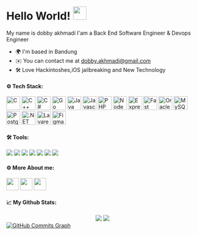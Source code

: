 # Hello World! <img src="https://github.com/mikigal/mikigal/blob/master/hi.gif" width="35px" />
My name is dobby akhmadi I'am a Back End Software Engineer & Devops Engineer
* 🌍  I'm based in Bandung 
* ✉️  You can contact me at [dobby.akhmadi@gmail.com](mailto:dobby.akhmadi@gmail.com)
* 🛠️ Love Hackintoshes,iOS jailbreaking and New Technology

#### ⚙️ Tech Stack:

<p align="left"> <a href="https://docs.microsoft.com/en-us/cpp/?view=msvc-170" target="_blank" rel="noreferrer"><img src="https://raw.githubusercontent.com/danielcranney/readme-generator/main/public/icons/skills/c-colored.svg" width="36" height="36" alt="C" /></a> <a href="https://docs.microsoft.com/en-us/cpp/?view=msvc-170" target="_blank" rel="noreferrer"><img src="https://raw.githubusercontent.com/danielcranney/readme-generator/main/public/icons/skills/cplusplus-colored.svg" width="36" height="36" alt="C++" /></a> <a href="https://docs.microsoft.com/en-us/dotnet/csharp/" target="_blank" rel="noreferrer"><img src="https://raw.githubusercontent.com/danielcranney/readme-generator/main/public/icons/skills/csharp-colored.svg" width="36" height="36" alt="C#" /></a> <a href="https://go.dev/doc/" target="_blank" rel="noreferrer"><img src="https://raw.githubusercontent.com/danielcranney/readme-generator/main/public/icons/skills/go-colored.svg" width="36" height="36" alt="Go" /></a> <a href="https://www.oracle.com/java/" target="_blank" rel="noreferrer"><img src="https://raw.githubusercontent.com/danielcranney/readme-generator/main/public/icons/skills/java-colored.svg" width="36" height="36" alt="Java" /></a> <a href="https://developer.mozilla.org/en-US/docs/Web/JavaScript" target="_blank" rel="noreferrer"><img src="https://raw.githubusercontent.com/danielcranney/readme-generator/main/public/icons/skills/javascript-colored.svg" width="36" height="36" alt="Javascript" /></a> <a href="https://www.php.net/" target="_blank" rel="noreferrer"><img src="https://raw.githubusercontent.com/danielcranney/readme-generator/main/public/icons/skills/php-colored.svg" width="36" height="36" alt="PHP" /></a> <a href="https://nodejs.org/en/" target="_blank" rel="noreferrer"><img src="https://raw.githubusercontent.com/danielcranney/readme-generator/main/public/icons/skills/nodejs-colored.svg" width="36" height="36" alt="NodeJS" /></a> <a href="https://expressjs.com/" target="_blank" rel="noreferrer"><img src="https://raw.githubusercontent.com/danielcranney/readme-generator/main/public/icons/skills/express-colored.svg" width="36" height="36" alt="Express" /></a> <a href="https://fastapi.tiangolo.com/" target="_blank" rel="noreferrer"><img src="https://raw.githubusercontent.com/danielcranney/readme-generator/main/public/icons/skills/fastapi-colored.svg" width="36" height="36" alt="Fast API" /></a></a> <a href="https://www.oracle.com/uk/index.html" target="_blank" rel="noreferrer"><img src="https://raw.githubusercontent.com/danielcranney/readme-generator/main/public/icons/skills/oracle-colored.svg" width="36" height="36" alt="Oracle" /></a> <a href="https://www.mysql.com/" target="_blank" rel="noreferrer"><img src="https://raw.githubusercontent.com/danielcranney/readme-generator/main/public/icons/skills/mysql-colored.svg" width="36" height="36" alt="MySQL" /></a> <a href="https://www.postgresql.org/" target="_blank" rel="noreferrer"><img src="https://raw.githubusercontent.com/danielcranney/readme-generator/main/public/icons/skills/postgresql-colored.svg" width="36" height="36" alt="PostgreSQL" /></a> <a href="https://dotnet.microsoft.com/en-us/" target="_blank" rel="noreferrer"><img src="https://raw.githubusercontent.com/danielcranney/readme-generator/main/public/icons/skills/dot-net-colored.svg" width="36" height="36" alt=".NET" /></a> <a href="https://laravel.com/" target="_blank" rel="noreferrer"><img src="https://raw.githubusercontent.com/danielcranney/readme-generator/main/public/icons/skills/laravel-colored.svg" width="36" height="36" alt="Lavarel" /></a> <a href="https://www.figma.com/" target="_blank" rel="noreferrer"><img src="https://raw.githubusercontent.com/danielcranney/readme-generator/main/public/icons/skills/figma-colored.svg" width="36" height="36" alt="Figma" /></a> 

  #### 🛠️ Tools:
[<img src="https://img.shields.io/badge/mac%20-%23343739.svg?&style=for-the-badge&logo=apple&logoColor=white" />](https://www.apple.com/macos/catalina/)
[<img src="https://img.shields.io/badge/linux%20-%23A81D33.svg?&style=for-the-badge&logo=linux&logoColor=white" />](https://www.debian.org/index.pl.html)
[<img src="https://img.shields.io/badge/jetbrains%20-%236F02B5.svg?&style=for-the-badge&logo=jetbrains&logoColor=white" />](https://www.jetbrains.com/)
[<img src="https://img.shields.io/badge/intellij_idea%20-%23007396.svg?&style=for-the-badge&logo=intellij-idea&logoColor=white" />](https://www.jetbrains.com/idea/)
[<img src="https://img.shields.io/badge/postman%20-%23FF6C37.svg?&style=for-the-badge&logo=postman&logoColor=white" />](https://www.postman.com/)
[<img src="https://img.shields.io/badge/GitHub-100000?style=for-the-badge&logo=github&logoColor=white" />](https://github.com/)
[<img src="https://img.shields.io/badge/Bitbucket-330F63?style=for-the-badge&logo=bitbucket&logoColor=white" />](https://github.com/)
  
  
#### ⚙️ More About me: 
</p>

 <p align="left"> <a href="https://www.github.com/DobbyAkhmadi" target="_blank" rel="noreferrer"><img src="https://raw.githubusercontent.com/danielcranney/readme-generator/main/public/icons/socials/github.svg" width="32" height="32" /></a> <a href="http://www.instagram.com/dobyakhmadi" target="_blank" rel="noreferrer"><img src="https://raw.githubusercontent.com/danielcranney/readme-generator/main/public/icons/socials/instagram.svg" width="32" height="32" /></a> <a href="https://www.linkedin.com/in/dobby-akhmadi-putra-488968111/" target="_blank" rel="noreferrer"><img src="https://raw.githubusercontent.com/danielcranney/readme-generator/main/public/icons/socials/linkedin.svg" width="32" height="32" /></a></p>

#### 📈 My Github Stats:

<div align="center">
  <img src="https://github-readme-stats.vercel.app/api?username=DobbyAkhmadi&show_icons=true&theme=radical&line_height=24&count_private=true" />
  <img src="https://github-readme-stats.vercel.app/api/top-langs/?username=DobbyAkhmadi&theme=radical&layout=compact" />
</div>
<a href="http://www.github.com/DobbyAkhmadi"><img src="https://activity-graph.herokuapp.com/graph?username=DobbyAkhmadi&bg_color=000000&color=ffffff&line=3382ed&point=ffffff&area_color=000000&area=true&hide_border=true&custom_title=GitHub%20Commits%20Graph" alt="GitHub Commits Graph" /></a>
